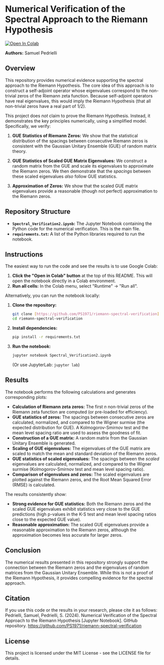 # Numerical Verification of the Spectral Approach to the Riemann Hypothesis

[![Open In Colab](https://colab.research.google.com/assets/colab-badge.svg)](https://colab.research.google.com/github/PS1971/riemann-spectral-verification/blob/main/Spectral_Verification2.ipynb)

**Authors:** Samuel Pedrielli

## Overview

This repository provides numerical evidence supporting the spectral approach to the Riemann Hypothesis.  The core idea of this approach is to construct a self-adjoint operator whose eigenvalues correspond to the non-trivial zeros of the Riemann zeta function.  Because self-adjoint operators have real eigenvalues, this would imply the Riemann Hypothesis (that all non-trivial zeros have a real part of 1/2).

This project does *not* claim to prove the Riemann Hypothesis.  Instead, it demonstrates the key principles numerically, using a simplified model.  Specifically, we verify:

1.  **GUE Statistics of Riemann Zeros:** We show that the statistical distribution of the spacings between consecutive Riemann zeros is consistent with the Gaussian Unitary Ensemble (GUE) of random matrix theory.

2.  **GUE Statistics of Scaled GUE Matrix Eigenvalues:** We construct a random matrix from the GUE and scale its eigenvalues to approximate the Riemann zeros. We then demonstrate that the *spacings* between these scaled eigenvalues *also* follow GUE statistics.

3. **Approximation of Zeros:** We show that the scaled GUE matrix eigenvalues provide a reasonable (though not perfect) approximation to the Riemann zeros.

## Repository Structure

*   **`Spectral_Verification2.ipynb`:**  The Jupyter Notebook containing the Python code for the numerical verification.  This is the main file.
*   **`requirements.txt`:**  A list of the Python libraries required to run the notebook.

## Instructions

The easiest way to run the code and see the results is to use Google Colab:

1.  **Click the "Open in Colab" button** at the top of this README. This will open the notebook directly in a Colab environment.
2.  **Run all cells:** In the Colab menu, select "Runtime" -> "Run all".

Alternatively, you can run the notebook locally:

1.  **Clone the repository:**
    ```bash
    git clone [https://github.com/PS1971/riemann-spectral-verification](https://github.com/PS1971/riemann-spectral-verification)
    cd riemann-spectral-verification
    ```
2.  **Install dependencies:**
    ```bash
    pip install -r requirements.txt
    ```
3.  **Run the notebook:**
    ```bash
    jupyter notebook Spectral_Verification2.ipynb
    ```
    (Or use JupyterLab: `jupyter lab`)

## Results

The notebook performs the following calculations and generates corresponding plots:

*   **Calculation of Riemann zeta zeros:** The first *n* non-trivial zeros of the Riemann zeta function are computed (or pre-loaded for efficiency).
*   **GUE statistics of zeros:** The spacings between consecutive zeros are calculated, normalized, and compared to the Wigner surmise (the expected distribution for GUE). A Kolmogorov-Smirnov test and the mean level spacing ratio are used to assess the goodness of fit.
*   **Construction of a GUE matrix:** A random matrix from the Gaussian Unitary Ensemble is generated.
*   **Scaling of GUE eigenvalues:** The eigenvalues of the GUE matrix are scaled to match the mean and standard deviation of the Riemann zeros.
*   **GUE statistics of scaled eigenvalues:**  The spacings between the *scaled* eigenvalues are calculated, normalized, and compared to the Wigner surmise (Kolmogorov-Smirnov test and mean level spacing ratio).
*   **Comparison of eigenvalues and zeros:** The scaled eigenvalues are plotted against the Riemann zeros, and the Root Mean Squared Error (RMSE) is calculated.

The results consistently show:

*   **Strong evidence for GUE statistics:** Both the Riemann zeros and the scaled GUE eigenvalues exhibit statistics very close to the GUE predictions (high p-values in the K-S test and mean level spacing ratios close to the expected GUE value).
*   **Reasonable approximation:** The scaled GUE eigenvalues provide a reasonable approximation to the Riemann zeros, although the approximation becomes less accurate for larger zeros.

## Conclusion

The numerical results presented in this repository strongly support the connection between the Riemann zeros and the eigenvalues of random matrices from the Gaussian Unitary Ensemble. While this is not a proof of the Riemann Hypothesis, it provides compelling evidence for the spectral approach.

## Citation

If you use this code or the results in your research, please cite it as follows:
Pedrielli, Samuel, Pedrielli, S. (2024). Numerical Verification of the Spectral Approach to the Riemann Hypothesis [Jupyter Notebook]. GitHub repository. https://github.com/PS1971/riemann-spectral-verification


## License

This project is licensed under the MIT License - see the LICENSE file for details.
